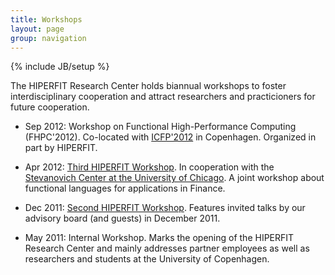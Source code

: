 ```yaml
---
title: Workshops
layout: page
group: navigation
---
```

{% include JB/setup %}

The HIPERFIT Research Center holds biannual workshops to foster
interdisciplinary cooperation and attract researchers and
practicioners for future cooperation.

* Sep 2012: Workshop on Functional High-Performance Computing
  (FHPC'2012). Co-located with
  [ICFP'2012](http://www.icfpconference.org/icfp2012/) in
  Copenhagen. Organized in part by HIPERFIT.

* Apr 2012: [Third HIPERFIT Workshop](workshops/3rd-workshop.html). In
  cooperation with the [Stevanovich Center at the University of
  Chicago](http://stevanovichcenter.uchicago.edu/). A joint workshop
  about functional languages for applications in Finance.

* Dec 2011: [Second HIPERFIT
  Workshop](workshops/2nd-workshop.html). Features invited talks by
  our advisory board (and guests) in December 2011.

* May 2011: Internal Workshop. Marks the opening of the HIPERFIT
  Research Center and mainly addresses partner employees as well as
  researchers and students at the University of Copenhagen.


